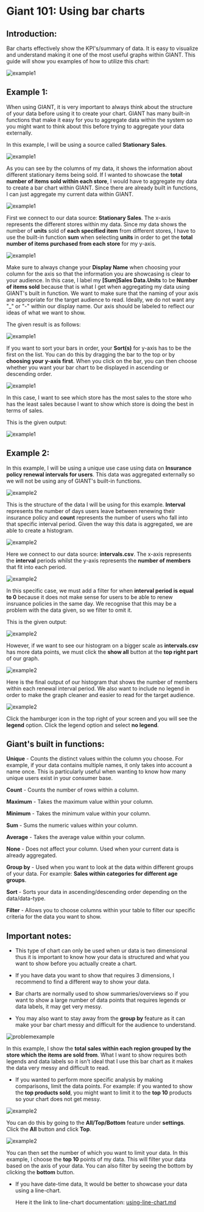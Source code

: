 # Giant 101: Using bar charts


## Introduction:
Bar charts effectively show the KPI's/summary of data. It is easy to visualize and understand making it one of the most useful graphs within GIANT. This guide will show you examples of how to utilize this chart:

![example1](images/giant-101-barchart/col.PNG)

## Example 1:

When using GIANT, it is very important to always think about the structure of your data before using it to create your chart. GIANT has many built-in functions that make it easy for you to aggregate data within the system so you might want to think about this before trying to aggregate your data externally.

In this example, I will be using a source called **Stationary Sales**.

![example1](images/giant-101-barchart/data-structure-e1.PNG)

As you can see by the columns of my data, it shows the information about different stationary items being sold. If I wanted to showcase the **total number of items sold within each store**, I would have to aggregate my data to create a bar chart  within GIANT. Since there are already built in functions, I can just aggregate my current data within GIANT.

![example1](images/giant-101-barchart/bar-chart-1-bind.PNG)

First we connect to our data source: **Stationary Sales**. The x-axis represents the different stores within my data. Since my data shows the number of **units** sold of **each specified item** from different stores, I have to use the built-in function **sum** when selecting **units** in order to get the **total number of items purchased from each store** for my y-axis. 

![example1](images/giant-101-barchart/bar-chart-1-y.PNG)

Make sure to always change your **Display Name** when choosing your column for the axis so that the information you are showcasing is clear to your audience. In this case, I label my **[Sum]Sales Data.Units** to be **Number of items sold** because that is what I get when aggregating my data using GIANT's built in function. We want to make sure that the naming of your axis are appropriate for the target audience to read. Ideally, we do not want any "_" or "-" within our display name. Our axis should be labeled to reflect our ideas of what we want to show.

The given result is as follows:

![example1](images/giant-101-barchart/bar-chart-1.PNG)

If you want to sort your bars in order, your **Sort(s)** for y-axis has to be the first on the list. You can do this by dragging the bar to the top or by **choosing your y-axis first**. When you click on the bar, you can then choose whether you want your bar chart to be displayed in ascending or descending order.

![example1](images/giant-101-barchart/bar-chart-sort.PNG)

In this case, I want to see which store has the most sales to the store who has the least sales because I want to show which store is doing the best in terms of sales. 

This is the given output:

![example1](images/giant-101-barchart/bar-chart-1-sorted.PNG)

## Example 2:

In this example, I will be using a unique use case using data on **Insurance policy renewal intervals for users**. This data was aggregated externally so we will not be using any of GIANT's built-in functions.

![example2](images/giant-101-barchart/data-structure-2.PNG)

This is the structure of the data I will be using for this example. **Interval** represents the number of days users leave between renewing their insurance policy and **count** represents the number of users who fall into that specific interval period. Given the way this data is aggregated, we are able to create a histogram.

![example2](images/giant-101-barchart/bar-chart-2.PNG)

Here we connect to our data source: **intervals.csv**. The x-axis represents the **interval** periods whilst the y-axis represents the **number of members** that fit into each period.

![example2](images/giant-101-barchart/bar-chart-2-filter.PNG)

In this specific case, we must add a filter for when **interval period is equal to 0** because it does not make sense for users to be able to renew insruance policies in the same day. We recognise that this may be a problem with the data given, so we filter to omit it. 

This is the given output:

![example2](images/giant-101-barchart/bar-chart-2-b4.PNG)

However, if we want to see our histogram on a bigger scale as **intervals.csv** has more data points, we must click the **show all** button at the **top right part** of our graph.

![example2](images/giant-101-barchart/bar-chart-2-af.PNG)

Here is the final output of our histogram that shows the number of members within each renewal interval period. We also want to include no legend in order to make the graph cleaner and easier to read for the target audience.

![example2](images/giant-101-barchart/legends.PNG)

Click the hamburger icon in the top right of your screen and you will see the **legend** option. Click the legend option and select **no legend**.

## Giant's built in functions:

**Unique** - Counts the distinct values within the column you choose. For example, if your data contains multiple names, it only takes into account a name once. This is particularly useful when wanting to know how many unique users exist in your consumer base.

**Count** - Counts the number of rows within a column.

**Maximum** - Takes the maximum value within your column.

**Minimum** - Takes the minimum value within your column.

**Sum** - Sums the numeric values within your column.

**Average** - Takes the average value within your column.

**None** - Does not affect your column. Used when your current data is already aggregated.

**Group by** - Used when you want to look at the data within different groups of your data. For example: **Sales within categories for different age groups**.

**Sort** - Sorts your data in ascending/descending order depending on the data/data-type.

**Filter** - Allows you to choose columns within your table to filter our specific criteria for the data you want to show.

## Important notes:

- This type of chart can only be used when ur data is two dimensional thus it is important to know how your data is structured and what you want to show before you actually create a chart.

- If you have data you want to show that requires 3 dimensions, I recommend to find a different way to show your data.

- Bar charts are normally used to show summaries/overviews so if you want to show a large number of data points that requires legends or data labels, it may get very messy. 

-  You may also want to stay away from the **group by** feature as it can make your bar chart messy and difficult for the audience to understand.

![problemexample](images/giant-101-barchart/what-not-to-do.PNG)

In this example, I show the **total sales within each region grouped by the store which the items are sold from**. What I want to show requires both legends and data labels so it isn't ideal that I use this bar chart as it makes the data very messy and difficult to read.

- If you wanted to perform more specific analysis by making comparisons, limit the data points. For example: if you wanted to show the **top products sold**, you might want to limit it to the **top 10** products so your chart does not get messy. 

![example2](images/giant-101-barchart/limit.PNG)

You can do this by going to the **All/Top/Bottom** feature under **settings**. Click the **All** button and click **Top**.

![example2](images/giant-101-barchart/limit2.PNG)

You can then set the number of which you want to limit your data. In this example, I choose the **top 10** points of my data. This will filter your data based on the axis of your data. You can also filter by seeing the bottom by clicking the **bottom** button.

- If you have date-time data, It would be better to showcase your data using a line-chart.

    Here it the link to line-chart documentation:
    [using-line-chart.md](giant-documentations\visual\using-line-chart.md)